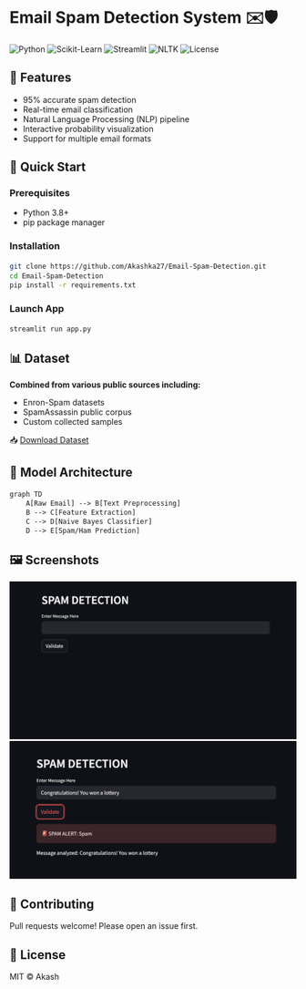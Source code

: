 # Email Spam Detection System ✉️🛡️

![Python](https://img.shields.io/badge/Python-3.8%2B-blue)
![Scikit-Learn](https://img.shields.io/badge/ScikitLearn-1.0+-orange)
![Streamlit](https://img.shields.io/badge/Streamlit-1.12+-red)
![NLTK](https://img.shields.io/badge/NLTK-3.7-yellow)
![License](https://img.shields.io/badge/License-MIT-green)

## 🌟 Features
- 95% accurate spam detection
- Real-time email classification
- Natural Language Processing (NLP) pipeline
- Interactive probability visualization
- Support for multiple email formats

## 🚀 Quick Start
### Prerequisites
- Python 3.8+
- pip package manager

### Installation
```bash
git clone https://github.com/Akashka27/Email-Spam-Detection.git
cd Email-Spam-Detection
pip install -r requirements.txt
```
### Launch App
```bash
streamlit run app.py
```

## 📊 Dataset

**Combined from various public sources including:**
- Enron-Spam datasets
- SpamAssassin public corpus
- Custom collected samples

📥 [Download Dataset](data/spam.csv)

## 🧠 Model Architecture
```mermaid
graph TD
    A[Raw Email] --> B[Text Preprocessing]
    B --> C[Feature Extraction]
    C --> D[Naive Bayes Classifier]
    D --> E[Spam/Ham Prediction]
```

## 🖼️ Screenshots
![App Screenshot](images/input_screen.png)
![App Screenshot](images/result_screen.pmg.png)

## 🤝 Contributing
Pull requests welcome! Please open an issue first.

## 📜 License
MIT © Akash 
